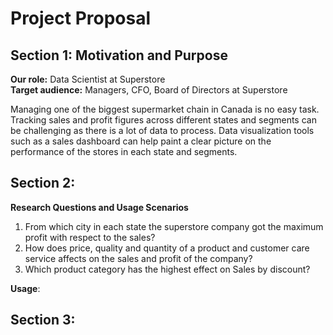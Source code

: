 # Project Proposal

## Section 1: Motivation and Purpose

**Our role:** Data Scientist at Superstore   
**Target audience:** Managers, CFO, Board of Directors at Superstore

Managing one of the biggest supermarket chain in Canada is no easy task. Tracking sales and profit figures across different states and segments can be challenging as there is a lot of data to process. Data visualization tools such as a sales dashboard can help paint a clear picture on the performance of the stores in each state and segments.  

## Section 2: 

**Research Questions and Usage Scenarios**
1. From which city in each state the superstore company got the maximum profit with respect to the sales? 
2. How does price, quality and quantity of a product and customer care service affects on the sales and profit of the company?
3. Which product category has the highest effect on Sales by discount?

**Usage**:

## Section 3:




```python

```

